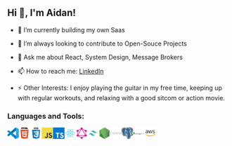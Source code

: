 ## Hi 👋, I'm Aidan!

- 🎨 I’m currently building my own Saas 
- 🦉 I’m always looking to contribute to Open-Souce Projects
- 💬 Ask me about React, System Design, Message Brokers
- 📫 How to reach me: [LinkedIn](https://www.linkedin.com/in/aidanberger/)

- ⚡ Other Interests: I enjoy playing the guitar in my free time, keeping up with regular workouts, and relaxing with a good sitcom or action movie.

### Languages and Tools:

<img align="left" alt="Visual Studio Code" width="26px" src="https://raw.githubusercontent.com/github/explore/master/topics/visual-studio-code/visual-studio-code.png" />
<img align="left" alt="HTML5" width="26px" src="https://raw.githubusercontent.com/github/explore/master/topics/html/html.png" />
<img align="left" alt="CSS3" width="26px" src="https://raw.githubusercontent.com/github/explore/master/topics/css/css.png" />
<img align="left" alt="JavaScript" width="26px" src="https://raw.githubusercontent.com/github/explore/master/topics/javascript/javascript.png" />
<img align="left" alt="TypeScript" width="26px" src="https://raw.githubusercontent.com/github/explore/master/topics/typescript/typescript.png" />
<img align="left" alt="React" width="26px" src="https://raw.githubusercontent.com/github/explore/master/topics/react/react.png" />
<img align="left" alt="GraphQL" width="26px" src="https://raw.githubusercontent.com/github/explore/master/topics/graphql/graphql.png" />
<img align="left" alt="TailwindCSS" width="26px" src="https://raw.githubusercontent.com/github/explore/master/topics/tailwind/tailwind.png" />
<img align="left" alt="Node.js" width="26px" src="https://raw.githubusercontent.com/github/explore/master/topics/nodejs/nodejs.png" />
<img align="left" alt="Express.js" width="26px" src="https://raw.githubusercontent.com/github/explore/master/topics/express/express.png" />
<img align="left" alt="PostgreSQL" width="26px" src="https://raw.githubusercontent.com/github/explore/master/topics/postgresql/postgresql.png" />
<img align="left" alt="MongoDB" width="26px" src="https://raw.githubusercontent.com/github/explore/master/topics/mongodb/mongodb.png" />
<img align="left" alt="AWS" width="26px" src="https://raw.githubusercontent.com/github/explore/main/topics/aws/aws.png" />

<!-- ... add other icons similarly ... -->

